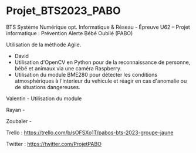 # Projet_BTS2023_PABO
BTS Système Numérique opt. Informatique &amp; Réseau - Épreuve U62 – Projet informatique : Prévention Alerte Bébé Oublié (PABO)


Utilisation de la méthode Agile.

- David 
- Utilisation d'OpenCV en Python pour de la reconnaissance de personne, bébé et animaux via une caméra Raspberry. 
- Utilisation du module BME280 pour détecter les conditions atmosphériques à l'interieur du vehicule et réagir en cas d'anomalie ou de situations dangereuses.

Valentin - Utilisation du module

Rayan -

Zoubaïer -



Trello : https://trello.com/b/sOFSXo1T/pabos-bts-2023-groupe-jaune

Twitter : https://twitter.com/ProjetPABO
